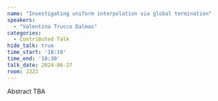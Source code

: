 ```yaml
---
name: "Investigating uniform interpolation via global termination"
speakers:
  - "Valentina Trucco Dalmas"
categories:
  - Contributed Talk
hide_talk: true
time_start: '18:10'
time_end: '18:30'
talk_date: 2024-06-27
room: J222
---
```


Abstract TBA
